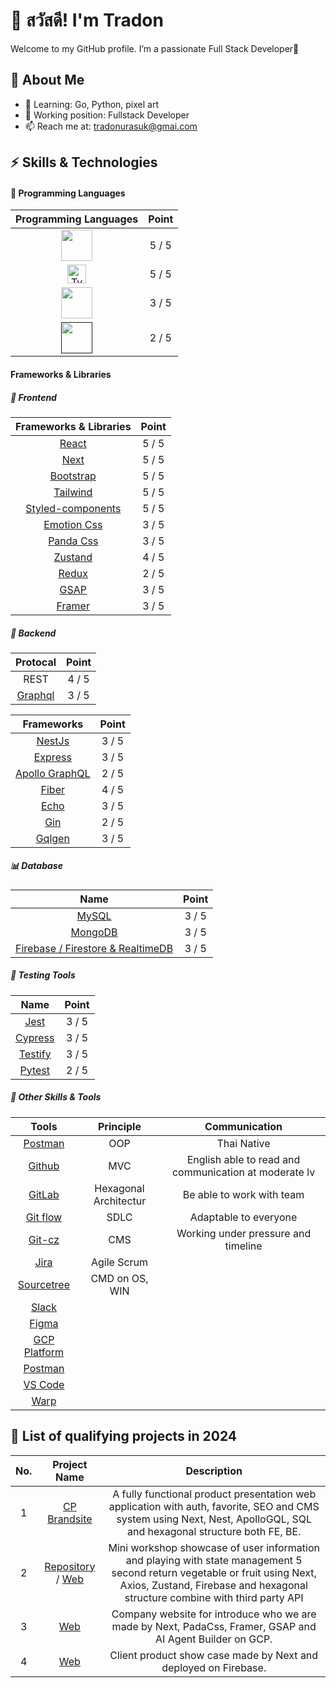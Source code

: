 # 👋 สวัสดี! I'm Tradon
Welcome to my GitHub profile. I’m a passionate Full Stack Developer🎉

## 🎯 **About Me**
- 🌱 Learning: Go, Python, pixel art  
- 🔭 Working position: Fullstack Developer
- 📫 Reach me at: [tradonurasuk@gmai.com](https://mail.google.com/mail/u/0/?fs=1&to=tradonurasuk@gmail.com&tf=cm)


## ⚡ **Skills & Technologies**
#### 📘 Programming Languages
| Programming Languages | Point |
| :----: | :----: |
| <a href="https://developer.mozilla.org/en-US/docs/Web/JavaScript"><img src="https://img.icons8.com/?size=100&id=108784&format=png&color=000000" width="50" height="50"/></a> | 5 / 5 |
| <a href="https://www.typescriptlang.org/"><img src="https://github.com/user-attachments/assets/ab971058-b796-43d0-98b8-ec48fa862ff3" alt="TypeScript Logo" width="30" height="30"></a> | 5 / 5 |
| <a href="https://go.dev/"><img src="https://github.com/user-attachments/assets/9978030b-a29a-4168-81e0-0e9665684f6c" width="50" height="50"/></a> | 3 / 5 |
| <a href=""><img src="https://img.icons8.com/?size=100&id=13441&format=png&color=000000" width="50" height="50"/></a> | 2 / 5 |
 
#### Frameworks & Libraries
##### 🚪 Frontend
| Frameworks & Libraries | Point |
| :----: | :----: |
| [React](https://react.dev/) | 5 / 5 |
| [Next](https://nextjs.org) | 5 / 5 |
| [Bootstrap](https://getbootstrap.com/docs/5.0/about/brand/) | 5 / 5 |
| [Tailwind](https://tailwindcss.com/brand) | 5 / 5 |
| [Styled-components](https://www.styled-components.com/) | 5 / 5 |
| [Emotion Css](https://emotion.sh/docs/introduction) |  3 / 5 |
| [Panda Css](https://panda-css.com/) | 3 / 5 |
| [Zustand](https://zustand-demo.pmnd.rs/) | 4 / 5 |
| [Redux](https://redux.js.org/) | 2 / 5 |
| [GSAP](https://gsap.com/) | 3 / 5 |
| [Framer](https://www.framer.com/) | 3 / 5 |

##### 📂 Backend
| Protocal | Point |
| :----: | :----: |
| REST | 4 / 5 |
| [Graphql](https://graphql.org/) | 3 / 5 |

| Frameworks | Point |
| :----: | :----: |
| [NestJs](https://nestjs.com/) |  3 / 5 |
| [Express](https://expressjs.com/) |  3 / 5 |
| [Apollo GraphQL](https://www.apollographql.com/) |  2 / 5 |
| [Fiber](https://docs.gofiber.io/) | 4 / 5 |
| [Echo](https://echo.labstack.com/) | 3 / 5 |
| [Gin](https://gin-gonic.com/) | 2 / 5 |
| [Gqlgen](https://gqlgen.com/getting-started/) |  3 / 5 |


##### 📊 Database 
| Name | Point |
| :----: | :----: |
| [MySQL](https://www.mysql.com/) |  3 / 5 |
| [MongoDB](https://www.google.com/aclk?sa=l&ai=DChcSEwjKxtLGjNKKAxWnpGYCHeeWCXEYABAAGgJzbQ&ae=2&aspm=1&co=1&ase=2&gclid=Cj0KCQiAyc67BhDSARIsAM95QztpXUTaePnbLX1tTcRWHYhQAmGX-mlld9QI9KWsdnVap4n6y6aXKd4aAiuhEALw_wcB&sig=AOD64_0D4Ka07soyW6qSJ_uQrwKLOIlIKw&q&nis=4&adurl&ved=2ahUKEwict83GjNKKAxWnVWwGHZBlEokQ0Qx6BAgKEAE) |  3 / 5 |
| [Firebase / Firestore & RealtimeDB](https://firebase.google.com/) |  3 / 5 |

##### 🧪 Testing Tools 
| Name | Point |
| :----: | :----: |
| [Jest](https://jestjs.io/) | 3 / 5 |
| [Cypress](https://www.cypress.io/) | 3 / 5 |
| [Testify](https://github.com/stretchr/testify) | 3 / 5 |
| [Pytest](https://pytest.org/) |  2 / 5 |

##### 🎯 Other Skills & Tools 
| Tools | Principle | Communication |
| :----: | :----: | :----: |
| [Postman](https://www.postman.com/) |  OOP | Thai Native |
| [Github](https://github.com/) |  MVC | English able to read and communication at moderate lv |
| [GitLab](https://about.gitlab.com/) | Hexagonal Architectur | Be able to work with team
| [Git flow](https://www.atlassian.com/git/tutorials/comparing-workflows/gitflow-workflow) |  SDLC | Adaptable to everyone
| [Git-cz](https://www.npmjs.com/package/git-cz) |  CMS  | Working under pressure and timeline
| [Jira](https://www.atlassian.com/es/software/jira) | Agile Scrum  |
| [Sourcetree](https://www.sourcetreeapp.com/) | CMD on OS, WIN
| [Slack](https://slack.com/) | 
| [Figma](https://www.figma.com/) |
| [GCP Platform](https://cloud.google.com/) |
| [Postman](https://www.postman.com/) | 
| [VS Code](https://code.visualstudio.com/) |
| [Warp](https://www.warp.dev/) |

## 🌟 List of qualifying projects in 2024
| No. | Project Name | Description |
| :----: | :----: | :----: |
| 1 | [CP Brandsite](https://www.cpbrandsite.com/) | A fully functional product presentation web application with auth, favorite, SEO and CMS system using Next, Nest, ApolloGQL, SQL and hexagonal structure both FE, BE. |
| 2 | [Repository](https://github.com/ballinwza/7-solutions-tr-test) / [Web]( https://tr-interview-solution.web.app/) | Mini workshop showcase of user information and playing with state management 5 second return vegetable or fruit using Next, Axios, Zustand, Firebase and hexagonal structure combine with third party API  |
| 3 | [Web](https://praneat.com/) | Company website for introduce who we are made by Next, PadaCss, Framer, GSAP and AI Agent Builder on GCP. |
| 4 | [Web](https://cpspacemission.cpbrandsite.com/) | Client product show case made by Next and deployed on Firebase. |


